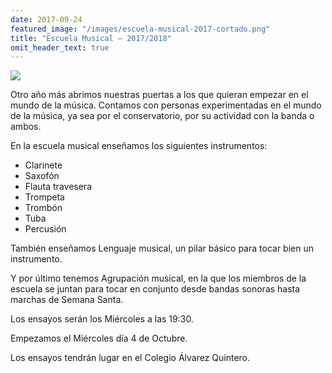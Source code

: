 ```yaml
---
date: 2017-09-24
featured_image: "/images/escuela-musical-2017-cortado.png"
title: "Escuela Musical – 2017/2018"
omit_header_text: true
---
```


![](/images/escuela-musical.png)

Otro año más abrimos nuestras puertas a los que quieran empezar en el mundo de la música. Contamos con personas experimentadas en el mundo de la música, ya sea por el conservatorio, por su actividad con la banda o ambos.

En la escuela musical enseñamos los siguientes instrumentos:

- Clarinete
- Saxofón
- Flauta travesera
- Trompeta
- Trombón
- Tuba
- Percusión

También enseñamos Lenguaje musical, un pilar básico para tocar bien un instrumento.

Y por último tenemos Agrupación musical, en la que los miembros de la escuela se juntan para tocar en conjunto desde bandas sonoras hasta marchas de Semana Santa.

Los ensayos serán los Miércoles a las 19:30.

Empezamos el Miércoles día 4 de Octubre.

Los ensayos tendrán lugar en el Colegio Álvarez Quintero. 
